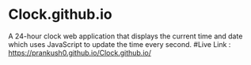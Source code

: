 # Clock.github.io
A 24-hour clock web application that displays the current time and date which uses JavaScript to update the time every second.
#Live Link :  https://prankush0.github.io/Clock.github.io/

